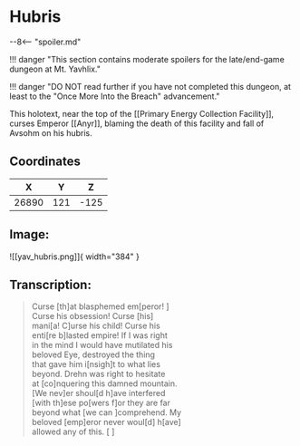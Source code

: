 # Hubris

--8<-- "spoiler.md"

!!! danger "This section contains moderate spoilers for the late/end-game dungeon at Mt. Yavhlix."

!!! danger "DO NOT read further if you have not completed this dungeon, at least to the "Once More Into the Breach" advancement."

This holotext, near the top of the [[Primary Energy Collection Facility]], curses Emperor [[Anyr]], blaming the death of this facility and fall of Avsohm on his hubris.

## Coordinates
| **X** | **Y** | **Z** |
| :---: | :---: | :---: |
| 26890 |  121  | -125 |

## Image:

![[yav_hubris.png]]{ width="384" }

## Transcription:
> Curse [th]at blasphemed em[peror!       ] <br>
Curse his obsession! Curse [his] <br>
mani[a! C]urse his child! Curse his <br>
enti[re b]lasted empire! If I was right <br>
in the mind I would have mutilated his <br>
beloved Eye, destroyed the thing <br>
that gave him i[nsigh]t to what lies <br>
beyond. Drehn was right to hesitate <br>
at [co]nquering this damned mountain. <br>
[We nev]er shoul[d h]ave interfered <br>
[with th]ese po[wers f]or they are far <br>
beyond what [we can ]comprehend. My <br>
beloved [emp]eror never woul[d] h[ave] <br>
allowed any of this.                        [    ]
